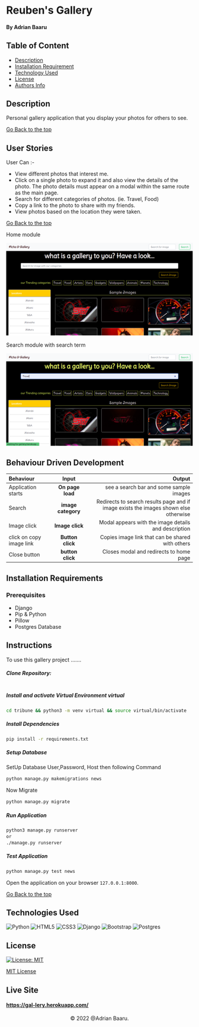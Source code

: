# Reuben's Gallery

#### By Adrian Baaru

## Table of Content

+ [Description](#description)
+ [Installation Requirement](#installation-requirements)
+ [Technology Used](#technologies-used)
+ [License](#license)
+ [Authors Info](#authors-info)

## Description
Personal gallery application that you display your photos for others to see.


[Go Back to the top](#reubens-gallery)


## User Stories

User Can :-

* View different photos that interest me.
* Click on a single photo to expand it and also view the details of the photo. The photo details must appear on a modal within the same route as the main page.
* Search for different categories of photos. (ie. Travel, Food)
* Copy a link to the photo to share with my friends.
* View photos based on the location they were taken.

[Go Back to the top](#gallery)

Home module

![Home](./appgallery/static/images/picha-home.png)

Search module with search term

![Home](./appgallery/static/images/picha.png)

## Behaviour Driven Development
| Behaviour | Input | Output |
| :---------------- | :---------------: | ------------------: |
| Application starts | **On page load** | see a search bar and some sample images |
| Search| **image category** | Redirects to search results page and if image exists the images shown else otherwise |
| Image click | **Image click** | Modal appears with the image details and description|
| click on copy image link | **Button click** | Copies image link that can be shared with others|
| Close button | **button click** | Closes modal and redirects to home page|


## Installation Requirements

### Prerequisites

- Django
- Pip & Python
- Pillow 
- Postgres Database

## Instructions

To use this gallery project .......  
  
##### Clone Repository:  
 ```bash 

```
##### Install and activate Virtual Environment virtual  
 ```bash 
cd tribune && python3 -m venv virtual && source virtual/bin/activate 
```  
##### Install Dependencies  
 ```bash 
 pip install -r requirements.txt 
```  
##### Setup Database  
  SetUp Database User,Password, Host then following Command  
 ```bash 
python manage.py makemigrations news 
 ``` 
 Now Migrate  
 ```bash 
 python manage.py migrate 
```
##### Run Application  
 ```bash 
 python3 manage.py runserver 
 or
 ./manage.py runserver
```
##### Test Application  
 ```bash 
 python manage.py test news
```
Open the application on your browser `127.0.0.1:8000`.  

[Go Back to the top](#gallery)


## Technologies Used

![Python](https://img.shields.io/badge/python-3670A0?style=for-the-badge&logo=python&logoColor=ffdd54)
![HTML5](https://img.shields.io/badge/html5-%23E34F26.svg?style=for-the-badge&logo=html5&logoColor=white)
![CSS3](https://img.shields.io/badge/css3-%231572B6.svg?style=for-the-badge&logo=css3&logoColor=white)
![Django](https://img.shields.io/badge/django-%23092E20.svg?style=for-the-badge&logo=django&logoColor=white)
![Bootstrap](https://img.shields.io/badge/bootstrap-%23563D7C.svg?style=for-the-badge&logo=bootstrap&logoColor=white)
![Postgres](https://img.shields.io/badge/postgres-%23316192.svg?style=for-the-badge&logo=postgresql&logoColor=white)

## License
[![License: MIT](https://img.shields.io/badge/License-MIT-yellow.svg)](https://opensource.org/licenses/MIT)

[MIT License](LICENSE)

## Live Site

#### https://gal-lery.herokuapp.com/


<p align = "center">
    &copy; 2022 @Adrian Baaru.
</p>
